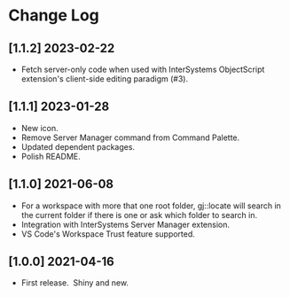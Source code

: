 # Change Log

## [1.1.2] 2023-02-22
- Fetch server-only code when used with InterSystems ObjectScript extension's client-side editing paradigm (#3).

## [1.1.1] 2023-01-28
- New icon.
- Remove Server Manager command from Command Palette.
- Updated dependent packages.
- Polish README.

## [1.1.0] 2021-06-08
- For a workspace with more that one root folder, gj::locate will search in the current folder if there is one or ask which folder to search in.
- Integration with InterSystems Server Manager extension.
- VS Code's Workspace Trust feature supported.   

## [1.0.0] 2021-04-16
- First release. &nbsp;Shiny and new.
